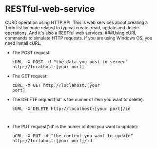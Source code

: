 # RESTful-web-service
CURD operation using HTTP API. This is web services about creating a Todo list by node related to typical create, read, update and delete operations. And it's also a RESTful web services.
###Using cURL commands to simulate HTTP requests. If you are using Windows OS, you need install cURL.   
 - The POST request: <pre>cURL -X POST -d "the data you post to server" http://localhost:[your port]</pre>
 - The GET request: <pre>cURL -X GET http://loclahost:[your port]</pre>
 - The DELETE request('id' is the numer of item you want to delete): <pre>cURL -X DELETE http://localhost:[your port]/id<pre>
 - The PUT request('id' is the numer of item you want to update): <pre>uCRL -X PUT -d "the content you want to update" http://loclahost:[your port]/id<pre>
